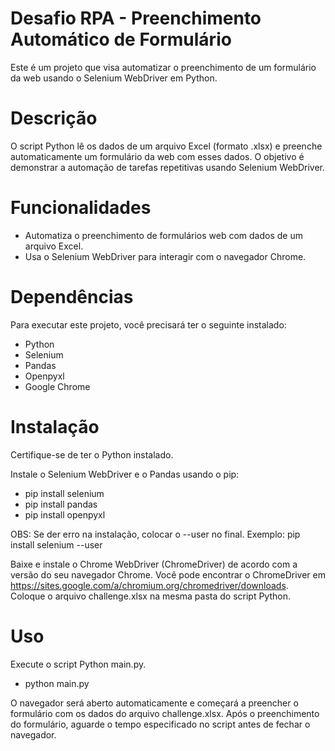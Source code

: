 # Desafio RPA - Preenchimento Automático de Formulário

Este é um projeto que visa automatizar o preenchimento de um formulário da web usando o Selenium WebDriver em Python.

# Descrição
O script Python lê os dados de um arquivo Excel (formato .xlsx) e preenche automaticamente um formulário da web com esses dados. O objetivo é demonstrar a automação de tarefas repetitivas usando Selenium WebDriver.

# Funcionalidades
- Automatiza o preenchimento de formulários web com dados de um arquivo Excel.
- Usa o Selenium WebDriver para interagir com o navegador Chrome.

# Dependências
Para executar este projeto, você precisará ter o seguinte instalado:
- Python 
- Selenium
- Pandas
- Openpyxl
- Google Chrome

# Instalação
Certifique-se de ter o Python instalado.

Instale o Selenium WebDriver e o Pandas usando o pip:
- pip install selenium
- pip install pandas
- pip install openpyxl
  
OBS: Se der erro na instalação, colocar o --user no final. Exemplo: pip install selenium --user

Baixe e instale o Chrome WebDriver (ChromeDriver) de acordo com a versão do seu navegador Chrome. Você pode encontrar o ChromeDriver em https://sites.google.com/a/chromium.org/chromedriver/downloads.
Coloque o arquivo challenge.xlsx na mesma pasta do script Python.

# Uso
Execute o script Python main.py.
- python main.py

O navegador será aberto automaticamente e começará a preencher o formulário com os dados do arquivo challenge.xlsx.
Após o preenchimento do formulário, aguarde o tempo especificado no script antes de fechar o navegador.
